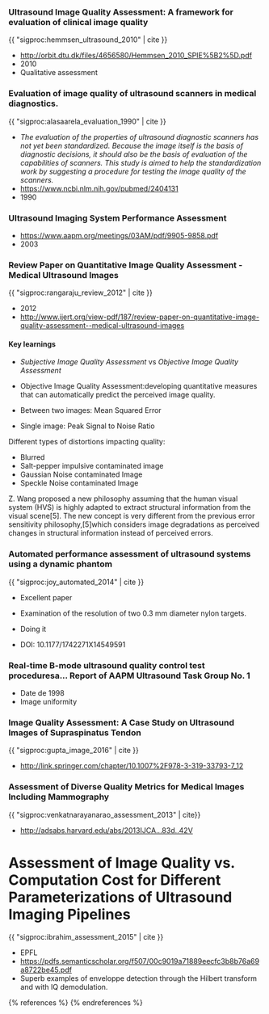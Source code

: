 ### Ultrasound Image Quality Assessment: A framework for evaluation of clinical image quality

{{ "sigproc:hemmsen_ultrasound_2010" | cite }}

* http://orbit.dtu.dk/files/4656580/Hemmsen_2010_SPIE%5B2%5D.pdf
* 2010
* Qualitative assessment

### Evaluation of image quality of ultrasound scanners in medical diagnostics.

{{ "sigproc:alasaarela_evaluation_1990" | cite }}

* _The evaluation of the properties of ultrasound diagnostic scanners has not yet been standardized. Because the image itself is the basis of diagnostic decisions, it should also be the basis of evaluation of the capabilities of scanners. This study is aimed to help the standardization work by suggesting a procedure for testing the image quality of the scanners._
* https://www.ncbi.nlm.nih.gov/pubmed/2404131
* 1990

### Ultrasound Imaging System Performance Assessment

* https://www.aapm.org/meetings/03AM/pdf/9905-9858.pdf
* 2003

### Review Paper on Quantitative Image Quality Assessment - Medical Ultrasound Images

{{ "sigproc:rangaraju_review_2012" | cite }}

* 2012
* http://www.ijert.org/view-pdf/187/review-paper-on-quantitative-image-quality-assessment--medical-ultrasound-images

#### Key learnings

* _Subjective Image Quality Assessment_ vs _Objective Image Quality Assessment_
* Objective Image Quality Assessment:developing quantitative measures that can automatically predict the perceived image quality.

* Between two images: Mean Squared Error
* Single image: Peak Signal to Noise Ratio

Different types of distortions impacting quality:

* Blurred
* Salt-pepper impulsive contaminated image
* Gaussian Noise contaminated Image
* Speckle Noise contaminated Image

Z. Wang proposed a new philosophy assuming that the
human visual system (HVS) is highly adapted to extract
structural information from the visual scene[5]. The new
concept is very different from the previous error sensitivity
philosophy,[5]which considers image degradations as
perceived changes in structural information instead of
perceived errors.

### Automated performance assessment of ultrasound systems using a dynamic phantom

{{ "sigproc:joy_automated_2014" | cite }}

* Excellent paper
* Examination of the resolution of two 0.3 mm diameter nylon targets.
 * Doing it

* DOI: 10.1177/1742271X14549591

### Real-time B-mode ultrasound quality control test proceduresa... Report of AAPM Ultrasound Task Group No. 1

* Date de 1998
* Image uniformity

### Image Quality Assessment: A Case Study on Ultrasound Images of Supraspinatus Tendon

{{ "sigproc:gupta_image_2016" | cite }}

* http://link.springer.com/chapter/10.1007%2F978-3-319-33793-7_12

### Assessment of Diverse Quality Metrics for Medical Images Including Mammography

{{ "sigproc:venkatnarayanarao_assessment_2013" | cite}}

* http://adsabs.harvard.edu/abs/2013IJCA...83d..42V

# Assessment of Image Quality vs. Computation Cost for Different Parameterizations of Ultrasound Imaging Pipelines

{{ "sigproc:ibrahim_assessment_2015" | cite }}

* EPFL
* https://pdfs.semanticscholar.org/f507/00c9019a71889eecfc3b8b76a69a8722be45.pdf
* Superb examples of enveloppe detection through the Hilbert transform and with IQ demodulation.

{% references %} {% endreferences %}